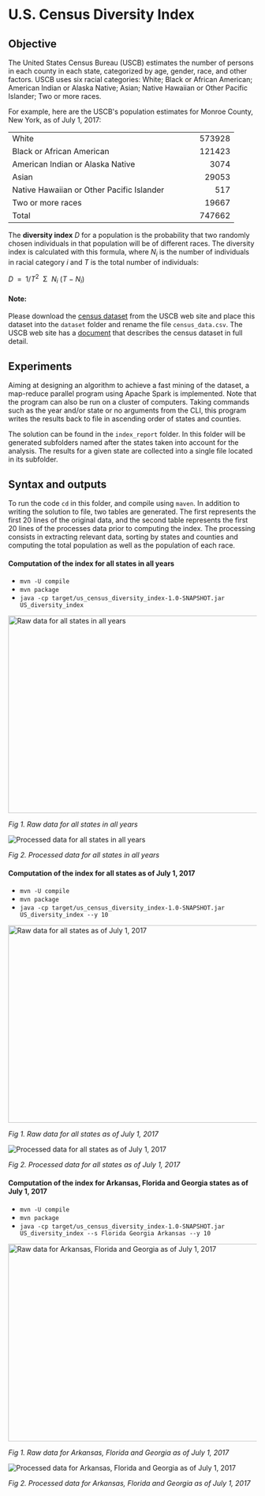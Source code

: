 <h1>U.S. Census Diversity Index</h1>

## Objective
<p><a name="system"></a></p>
<p>The United States Census Bureau (USCB) estimates the number of persons in each county in each state, categorized by age, gender, race, and other factors. USCB uses six racial categories: White; Black or African American; American Indian or Alaska Native; Asian; Native Hawaiian or Other Pacific Islander; Two or more races.</p>
<p>For example, here are the USCB's population estimates for Monroe County, New York, as of July 1, 2017:</p>
<p></p>
<table border="0" cellpadding="0" cellspacing="0">
<tbody>
<tr>
<td align="left" valign="top">White</td>
<td width="40"></td>
<td align="right" valign="top">573928</td>
</tr>
<tr>
<td align="left" valign="top">Black or African American</td>
<td width="40"></td>
<td align="right" valign="top">121423</td>
</tr>
<tr>
<td align="left" valign="top">American Indian or Alaska Native</td>
<td width="40"></td>
<td align="right" valign="top">3074</td>
</tr>
<tr>
<td align="left" valign="top">Asian</td>
<td width="40"></td>
<td align="right" valign="top">29053</td>
</tr>
<tr>
<td align="left" valign="top">Native Hawaiian or Other Pacific Islander</td>
<td width="40"></td>
<td align="right" valign="top">517</td>
</tr>
<tr>
<td align="left" valign="top">Two or more races</td>
<td width="40"></td>
<td align="right" valign="top">19667</td>
</tr>
<tr>
<td align="left" valign="top">Total</td>
<td width="40"></td>
<td align="right" valign="top">747662</td>
</tr>
</tbody>
</table>
<p></p>
<p>The&nbsp;<strong>diversity index</strong>&nbsp;<em>D</em>&nbsp;for a population is the probability that two randomly chosen individuals in that population will be of different races. The diversity index is calculated with this formula, where&nbsp;<em>N</em><sub><em>i</em></sub>&nbsp;is the number of individuals in racial category&nbsp;<em>i</em>&nbsp;and&nbsp;<em>T</em>&nbsp;is the total number of individuals:</p>
<tr>
<td align="right" valign="center"><em>D</em>&nbsp;&nbsp;=&nbsp;&nbsp;1/<em>T</em><sup>2</sup>&nbsp;</td>
<td align="center" valign="center">&Sigma;</td>
<td align="left" valign="center">&nbsp;<em>N</em><sub><em>i</em></sub>&nbsp;(<em>T</em>&nbsp;&minus;&nbsp;<em>N</em><sub><em>i</em></sub>)</td>
</tr>


#### Note:
Please download the [census dataset](https://www2.census.gov/programs-surveys/popest/datasets/2010-2017/counties/asrh/cc-est2017-alldata.csv) from the USCB web site and place this dataset into the ```dataset``` folder and rename the file ```census_data.csv```.
The USCB web site has a [document](https://www2.census.gov/programs-surveys/popest/technical-documentation/file-layouts/2010-2017/cc-est2017-alldata.pdf) that describes the census dataset in full detail.

## Experiments
Aiming at designing an algorithm to achieve a fast mining of the dataset, a map-reduce parallel program using Apache Spark is implemented.
Note that the program can also be run on a cluster of computers. Taking commands such as the year and/or state or no arguments from the CLI,
this program writes the results back to file in ascending order of states and counties. 

The solution can be found in the `index_report` folder. In this folder will be generated subfolders named after the states taken into account
for the analysis. The results for a given state are collected into a single file located in its subfolder.

## Syntax and outputs
To run the code `cd` in this folder, and compile using `maven`.
In addition to writing the solution to file, two tables are generated. 
The first represents the first 20 lines of the original data, and 
the second table represents the first 20 lines of the processes data prior to computing the index.
The processing consists in extracting relevant data, sorting by states and counties and computing the total population as well as the population of each race. 


#### Computation of the index for all states in all years

* `mvn -U compile`
* `mvn package`
* `java -cp target/us_census_diversity_index-1.0-SNAPSHOT.jar US_diversity_index`

<img src="/images/raw_data_allYear_allStates.png" alt="Raw data for all states in all years" width="2000" height="400"/>

*Fig 1. Raw data for all states in all years*

![Processed data for all states in all years](/images/proc_data_allYear_allStates.png)

*Fig 2. Processed data for all states in all years*

#### Computation of the index for all states as of July 1, 2017
* `mvn -U compile`
* `mvn package`
* `java -cp target/us_census_diversity_index-1.0-SNAPSHOT.jar US_diversity_index --y 10`

<img src="/images/raw_data_Year10_allStates.png" alt="Raw data for all states as of July 1, 2017" width="2000" height="400"/>

*Fig 1. Raw data for all states as of July 1, 2017*

![Processed data for all states as of July 1, 2017](/images/proc_data_Year10_allStates.png)

*Fig 2. Processed data for all states as of July 1, 2017*

#### Computation of the index for Arkansas, Florida and Georgia states as of July 1, 2017
* `mvn -U compile`
* `mvn package`
* `java -cp target/us_census_diversity_index-1.0-SNAPSHOT.jar US_diversity_index --s Florida Georgia Arkansas --y 10`

<img src="/images/raw_data_Year10_3States.png" alt="Raw data for Arkansas, Florida and Georgia as of July 1, 2017" width="2000" height="400"/>

*Fig 1. Raw data for Arkansas, Florida and Georgia as of July 1, 2017*

![Processed data for Arkansas, Florida and Georgia as of July 1, 2017](/images/proc_data_Year10_3States.png)

*Fig 2. Processed data for Arkansas, Florida and Georgia as of July 1, 2017*
